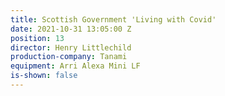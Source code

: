 ```yaml
---
title: Scottish Government 'Living with Covid'
date: 2021-10-31 13:05:00 Z
position: 13
director: Henry Littlechild
production-company: Tanami
equipment: Arri Alexa Mini LF
is-shown: false
---
```


